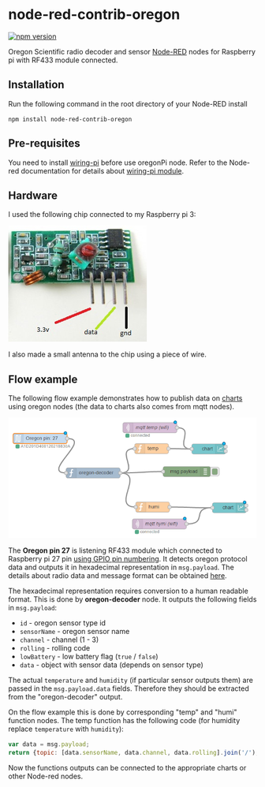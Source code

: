 # node-red-contrib-oregon
[![npm version](https://badge.fury.io/js/node-red-contrib-oregon.svg)](https://badge.fury.io/js/node-red-contrib-oregon)

Oregon Scientific radio decoder and sensor [Node-RED](http://nodered.org/) nodes for Raspberry pi with RF433 module connected.

## Installation
Run the following command in the root directory of your Node-RED install

    npm install node-red-contrib-oregon
## Pre-requisites
You need to install [wiring-pi](https://www.npmjs.com/package/wiring-pi) before use oregonPi node. 
Refer to the Node-red documentation for details about [wiring-pi module](http://nodered.org/docs/hardware/raspberrypi).  

## Hardware

I used the following chip connected to my Raspberry pi 3:

!["rf433 module"](rf433.jpg)
 
I also made a small antenna to the chip using a piece of wire.

## Flow example

The following flow example demonstrates how to publish data on [charts](https://www.npmjs.com/package/node-red-dashboard) using oregon nodes (the data to charts also comes from mqtt nodes).

 !["flow example"](flow_example.png)
 
The **Oregon pin 27** is listening RF433 module which connected to Raspberry pi 27 pin [using GPIO pin numbering](http://wiringpi.com/pins/). 
It detects oregon protocol data and outputs it in hexadecimal representation in `msg.payload`. The details about radio data and message format can be obtained [here](http://wmrx00.sourceforge.net/Arduino/OregonScientific-RF-Protocols.pdf). 

The hexadecimal representation requires conversion to a human readable format. This is done by **oregon-decoder** node. It outputs the following fields in `msg.payload`:
 * `id` - oregon sensor type id
 * `sensorName` - oregon sensor name
 * `channel` - channel (1 - 3)
 * `rolling` - rolling code
 * `lowBattery` - low battery flag (`true` / `false`)
 * `data` - object with sensor data (depends on sensor type)

The actual `temperature` and `humidity` (if particular sensor outputs them) are passed in the `msg.payload.data` fields. Therefore they should be extracted from the "oregon-decoder" output.

On the flow example this is done by corresponding "temp" and "humi" function nodes. The temp function has the following code (for humidity replace `temperature` with `humidity`):
```javascript
var data = msg.payload;
return {topic: [data.sensorName, data.channel, data.rolling].join('/'), payload: data.data.temperature};
```

Now the functions outputs can be connected to the appropriate charts or other Node-red nodes.
